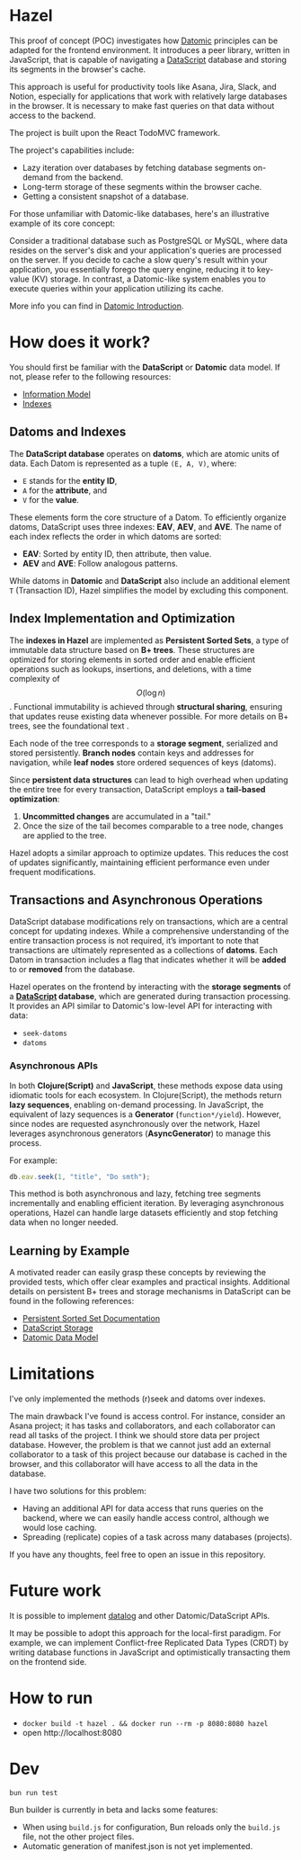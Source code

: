 # Hazel

This proof of concept (POC) investigates how [Datomic](https://www.datomic.com/) principles can be adapted for the frontend environment.
It introduces a peer library, written in JavaScript, that is capable of navigating a [DataScript](https://github.com/tonsky/datascript/) database and storing its segments in the browser's cache.

This approach is useful for productivity tools like Asana, Jira, Slack, and Notion,
especially for applications that work with relatively large databases in the browser.
It is necessary to make fast queries on that data without access to the backend.

The project is built upon the React TodoMVC framework.

The project's capabilities include:

- Lazy iteration over databases by fetching database segments on-demand from the backend.
- Long-term storage of these segments within the browser cache.
- Getting a consistent snapshot of a database.

For those unfamiliar with Datomic-like databases, here's an illustrative example of its core concept:

Consider a traditional database such as PostgreSQL or MySQL,
where data resides on the server's disk and your application's queries are processed on the server.
If you decide to cache a slow query's result within your application,
you essentially forego the query engine, reducing it to key-value (KV) storage.
In contrast, a Datomic-like system enables you to execute queries within your application utilizing its cache.

More info you can find in [Datomic Introduction](https://docs.datomic.com/datomic-overview.html).

# How does it work?

You should first be familiar with the **DataScript** or **Datomic** data model. If not, please refer to the following resources:

- [Information Model](https://docs.datomic.com/datomic-overview.html#information-model)
- [Indexes](https://docs.datomic.com/datomic-overview.html#indexes)

## Datoms and Indexes

The **DataScript database** operates on **datoms**, which are atomic units of data. Each Datom is represented as a tuple `(E, A, V)`, where:

- `E` stands for the **entity ID**,
- `A` for the **attribute**, and
- `V` for the **value**.

These elements form the core structure of a Datom. To efficiently organize datoms, DataScript uses three indexes: **EAV**, **AEV**, and **AVE**. The name of each index reflects the order in which datoms are sorted:

- **EAV**: Sorted by entity ID, then attribute, then value.
- **AEV** and **AVE**: Follow analogous patterns.

While datoms in **Datomic** and **DataScript** also include an additional element `T` (Transaction ID), Hazel simplifies the model by excluding this component.

## Index Implementation and Optimization

The **indexes in Hazel** are implemented as **Persistent Sorted Sets**, a type of immutable data structure based on **B+ trees**. These structures are optimized for storing elements in sorted order and enable efficient operations such as lookups, insertions, and deletions, with a time complexity of $$O(\log n)$$. Functional immutability is achieved through **structural sharing**, ensuring that updates reuse existing data whenever possible. For more details on B+ trees, see the foundational text *[]()*.

Each node of the tree corresponds to a **storage segment**, serialized and stored persistently. **Branch nodes** contain keys and addresses for navigation, while **leaf nodes** store ordered sequences of keys (datoms). 

Since **persistent data structures** can lead to high overhead when updating the entire tree for every transaction, DataScript employs a **tail-based optimization**:

1. **Uncommitted changes** are accumulated in a "tail."
2. Once the size of the tail becomes comparable to a tree node, changes are applied to the tree.

Hazel adopts a similar approach to optimize updates. This reduces the cost of updates significantly, maintaining efficient performance even under frequent modifications.

## Transactions and Asynchronous Operations

DataScript database modifications rely on transactions, which are a central concept for updating indexes. While a comprehensive understanding of the entire transaction process is not required, it’s important to note that transactions are ultimately represented as a collections of **datoms**. Each Datom in transaction includes a flag that indicates whether it will be **added** to or **removed** from the database.

Hazel operates on the frontend by interacting with the **storage segments** of a **[DataScript](https://github.com/tonsky/datascript/) database**, which are generated during transaction processing. It provides an API similar to Datomic's low-level API for interacting with data:

- `seek-datoms`
- `datoms`

### Asynchronous APIs

In both **Clojure(Script)** and **JavaScript**, these methods expose data using idiomatic tools for each ecosystem. In Clojure(Script), the methods return **lazy sequences**, enabling on-demand processing. In JavaScript, the equivalent of lazy sequences is a **Generator** (`function*/yield`). However, since nodes are requested asynchronously over the network, Hazel leverages asynchronous generators (**AsyncGenerator**) to manage this process.

For example:

```javascript
db.eav.seek(1, "title", "Do smth");
```

This method is both asynchronous and lazy, fetching tree segments incrementally and enabling efficient iteration. By leveraging asynchronous operations, Hazel can handle large datasets efficiently and stop fetching data when no longer needed.

## Learning by Example

A motivated reader can easily grasp these concepts by reviewing the provided tests, which offer clear examples and practical insights. Additional details on persistent B+ trees and storage mechanisms in DataScript can be found in the following references:

- [Persistent Sorted Set Documentation](https://example.com/persistent-sorted-set-docs)
- [DataScript Storage](https://example.com/datascript-storage-docs)
- [Datomic Data Model](https://docs.datomic.com/datomic-overview.html)

# Limitations

I've only implemented the methods (r)seek and datoms over indexes.

The main drawback I've found is access control.
For instance, consider an Asana project; it has tasks and collaborators, and each collaborator can read all tasks of the project.
I think we should store data per project database.
However, the problem is that we cannot just add an external collaborator to a task of this project
because our database is cached in the browser, and this collaborator will have access to all the data in the database.

I have two solutions for this problem:

+ Having an additional API for data access that runs queries on the backend, where we can easily handle access control, although we would lose caching.
+ Spreading (replicate) copies of a task across many databases (projects).

If you have any thoughts, feel free to open an issue in this repository.

# Future work

It is possible to implement [datalog](https://docs.datomic.com/query/query-executing.html)
and other Datomic/DataScript APIs.

It may be possible to adopt this approach for the local-first paradigm.
For example, we can implement Conflict-free Replicated Data Types (CRDT)
by writing database functions in JavaScript and optimistically transacting them on the frontend side.


# How to run

+ `docker build -t hazel . && docker run --rm -p 8080:8080 hazel`
+ open http://localhost:8080


# Dev

```
bun run test
```

Bun builder is currently in beta and lacks some features:

+ When using `build.js` for configuration, Bun reloads only the `build.js` file, not the other project files.
+ Automatic generation of manifest.json is not yet implemented.
